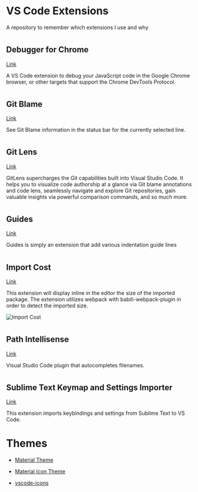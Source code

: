 # VS Code Extensions
A repository to remember which extensions I use and why

#

## Debugger for Chrome

[Link](https://marketplace.visualstudio.com/items?itemName=msjsdiag.debugger-for-chrome)

A VS Code extension to debug your JavaScript code in the Google Chrome browser, or other targets that support the Chrome DevTools Protocol.

#

## Git Blame
[Link](https://marketplace.visualstudio.com/items?itemName=waderyan.gitblame)

See Git Blame information in the status bar for the currently selected line.

#

## Git Lens
[Link](https://marketplace.visualstudio.com/items?itemName=eamodio.gitlens)

GitLens supercharges the Git capabilities built into Visual Studio Code. It helps you to visualize code authorship at a glance via Git blame annotations and code lens, seamlessly navigate and explore Git repositories, gain valuable insights via powerful comparison commands, and so much more.

#

## Guides
[Link](https://marketplace.visualstudio.com/items?itemName=spywhere.guides)

Guides is simply an extension that add various indentation guide lines

#

## Import Cost

[Link](https://marketplace.visualstudio.com/items?itemName=wix.vscode-import-cost)
    
This extension will display inline in the editor the size of the imported package. The extension utilizes webpack with babili-webpack-plugin in order to detect the imported size.
    
![Import Cost][importcost]

[importcost]: https://file-wkbcnlcvbn.now.sh/import-cost.gif "Import Cost"

#

## Path Intellisense

[Link](https://marketplace.visualstudio.com/items?itemName=christian-kohler.path-intellisense)

Visual Studio Code plugin that autocompletes filenames.

#

## Sublime Text Keymap and Settings Importer
[Link](https://marketplace.visualstudio.com/items?itemName=ms-vscode.sublime-keybindings)

This extension imports keybindings and settings from Sublime Text to VS Code.

# Themes

* [Material Theme](https://marketplace.visualstudio.com/items?itemName=Equinusocio.vsc-material-theme)

* [Material Icon Theme](https://marketplace.visualstudio.com/items?itemName=PKief.material-icon-theme)

* [vscode-icons](https://marketplace.visualstudio.com/items?itemName=robertohuertasm.vscode-icons)